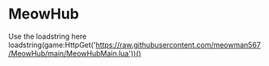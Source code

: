 # MeowHub
Use the loadstring here
loadstring(game:HttpGet('https://raw.githubusercontent.com/meowman567/MeowHub/main/MeowHubMain.lua'))()

